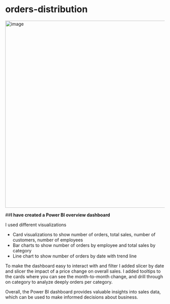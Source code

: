 # orders-distribution
<img width="592" alt="image" src="https://github.com/user-attachments/assets/9a3d086f-dc28-49f8-9f56-dffde6658289" />

##**I have created a Power BI overview dashboard**

I used different visualizations
-	Card visualizations to show number of orders, total sales, number of customers, number of employees
-	Bar charts to show number of orders by employee and total sales by category
-	Line chart to show number of orders by date with trend line 

To make the dashboard easy to interact with and filter I added slicer by date and slicer the impact of a price change on overall sales.
I added tooltips to the cards where you can see the month-to-month change, and drill through on category to analyze deeply orders per category.

Overall, the Power BI dashboard provides valuable insights into sales data, which can be used to make informed decisions about business.
